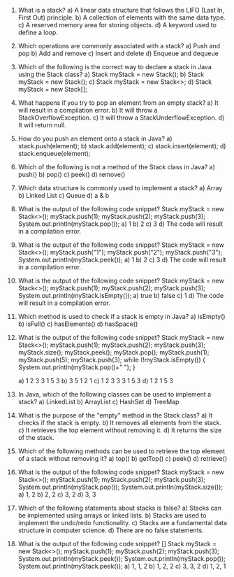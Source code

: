 1. What is a stack? 
   a) A linear data structure that follows the LIFO (Last In, First Out) principle.
   b) A collection of elements with the same data type.
   c) A reserved memory area for storing objects.
   d) A keyword used to define a loop.

2. Which operations are commonly associated with a stack? 
   a) Push and pop
   b) Add and remove
   c) Insert and delete
   d) Enqueue and dequeue

3. Which of the following is the correct way to declare a stack in Java using the Stack class? 
   a) Stack myStack = new Stack();
   b) Stack myStack = new Stack<Stack>();
   c) Stack myStack = new Stack<>;
   d) Stack myStack = new Stack[];


4. What happens if you try to pop an element from an empty stack? 
   a) It will result in a compilation error.
   b) It will throw a StackOverflowException.
   c) It will throw a StackUnderflowException.
   d) It will return null.


5. How do you push an element onto a stack in Java? 
   a) stack.push(element);
   b) stack.add(element);
   c) stack.insert(element);
   d) stack.enqueue(element);

6. Which of the following is not a method of the Stack class in Java? 
   a) push()
   b) pop()
   c) peek()
   d) remove()

7. Which data structure is commonly used to implement a stack?
   a) Array
   b) Linked List
   c) Queue
   d) a & b


8. What is the output of the following code snippet? 
    Stack<Integer> myStack = new Stack<>();
    myStack.push(1);
    myStack.push(2);
    myStack.push(3);
    System.out.println(myStack.pop());
    a) 1
    b) 2
    c) 3
    d) The code will result in a compilation error.

9. What is the output of the following code snippet?
    Stack<Integer> myStack = new Stack<>();
    myStack.push("1");
    myStack.push("2");
    myStack.push("3");
    System.out.println(myStack.peek());
    a) 1
    b) 2
    c) 3
    d) The code will result in a compilation error.

10. What is the output of the following code snippet? 
    Stack<Integer> myStack = new Stack<>();
    myStack.push(1);
    myStack.push(2);
    myStack.push(3);
    System.out.println(myStack.isEmpty());
    a) true
    b) false
    c) 1
    d) The code will result in a compilation error.


11. Which method is used to check if a stack is empty in Java? 
    a) isEmpty()
    b) isFull()
    c) hasElements()
    d) hasSpace()


12. What is the output of the following code snippet?
Stack<Integer> myStack = new Stack<>();
myStack.push(1);
myStack.push(2);
myStack.push(3);
myStack.size();
myStack.peek();
myStack.pop();
myStack.push(1);
myStack.push(5);
myStack.push(3);
while (!myStack.isEmpty()) {
    System.out.println(myStack.pop()+" ");
}
    
    a) 1 2 3 3 1 5 3
    b) 3 5 1 2 1
    c) 1 2 3 3 3 1 5 3
    d) 1 2 1 5 3


14. In Java, which of the following classes can be used to implement a stack? 
    a) LinkedList
    b) ArrayList
    c) HashSet
    d) TreeMap



15. What is the purpose of the "empty" method in the Stack class? 
    a) It checks if the stack is empty.
    b) It removes all elements from the stack.
    c) It retrieves the top element without removing it.
    d) It returns the size of the stack.


16. Which of the following methods can be used to retrieve the top element of a stack without removing it? 
a) top()
b) getTop()
c) peek()
d) retrieve()


17. What is the output of the following code snippet? 
Stack<Integer> myStack = new Stack<>();
myStack.push(1);
myStack.push(2);
myStack.push(3);
System.out.println(myStack.pop());
System.out.println(myStack.size());
a) 1, 2
b) 2, 2
c) 3, 2
d) 3, 3


18. Which of the following statements about stacks is false? 
a) Stacks can be implemented using arrays or linked lists.
b) Stacks are used to implement the undo/redo functionality.
c) Stacks are a fundamental data structure in computer science.
d) There are no false statements.



19. What is the output of the following code snippet? []
Stack<Integer> myStack = new Stack<>();
myStack.push(1);
myStack.push(2);
myStack.push(3);
System.out.println(myStack.peek());
System.out.println(myStack.pop());
System.out.println(myStack.peek());
a) 1, 1, 2
b) 1, 2, 2
c) 3, 3, 2
d) 1, 2, 1


